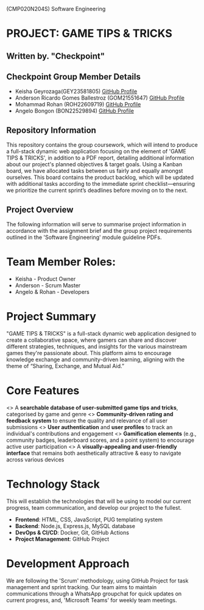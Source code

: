 (CMP020N204S) Software Engineering
# PROJECT: GAME TIPS & TRICKS
## Written by. "Checkpoint"

## Checkpoint Group Member Details
- Keisha Geyrozaga(GEY23581805) [GitHub Profile](https://github.com/MOMORII)
- Anderson Ricardo Gomes Ballestroz (GOM21551647) [GitHub Profile](https://github.com/AndersonRGB)
- Mohammad Rohan (ROH22609719) [GitHub Profile](https://github.com/rohanxco)
- Angelo Bongon (BON22529894) [GitHub Profile](https://github.com/Z3R018)
  
## Repository Information
This repository contains the group coursework, which will intend to produce a full-stack dynamic web application focusing on the element of 'GAME TIPS & TRICKS', in addition to a PDF report, detailing additional information about our project's planned objectives & target goals. Using a Kanban board, we have allocated tasks between us fairly and equally amongst ourselves. This board contains the product backlog, which will be updated with additional tasks according to the immediate sprint checklist—ensuring we prioritize the current sprint’s deadlines before moving on to the next. 

## Project Overview
The following information will serve to summarise project information in accordance with the assignment brief and the group project requirements outlined in the 'Software Engineering' module guideline PDFs.

# Team Member Roles:
- Keisha - Product Owner
- Anderson - Scrum Master
- Angelo & Rohan - Developers

# Project Summary
"GAME TIPS & TRICKS" is a full-stack dynamic web application designed to create a collaborative space, where gamers can share and discover different strategies, techniques, and insights for the various mainstream games they're passionate about. This platform aims to encourage knowledge exchange and community-driven learning, aligning with the theme of “Sharing, Exchange, and Mutual Aid.”

# Core Features
<> A **searchable database of user-submitted game tips and tricks**, categorised by game and genre
<> **Community-driven rating and feedback system** to ensure the quality and relevance of all user submissions 
<> **User authentication** and **user profiles** to track an individual's contributions and engagement
<> **Gamification elements** (e.g., community badges, leaderboard scores, and a point system) to encourage active user participation
<> A **visually-appealing and user-friendly interface** that remains both aesthetically attractive & easy to navigate across various devices

# Technology Stack
This will establish the technologies that will be using to model our current progress, team communication, and develop our project to the fullest.

- **Frontend**: HTML, CSS, JavaScript, PUG templating system
- **Backend**: Node.js, Express.js, MySQL database
- **DevOps & CI/CD**: Docker, Git, GitHub Actions
- **Project Management**: GitHub Project

# Development Approach
We are following the 'Scrum' methodology, using GitHub Project for task management and sprint tracking. Our team aims to maintain communications through a WhatsApp groupchat for quick updates on current progress, and, 'Microsoft Teams' for weekly team meetings.
